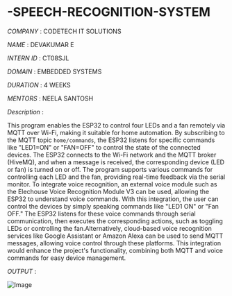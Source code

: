 # -SPEECH-RECOGNITION-SYSTEM

*COMPANY* : CODETECH IT SOLUTIONS

*NAME* : DEVAKUMAR E

*INTERN ID* : CT08SJL

*DOMAIN* : EMBEDDED SYSTEMS

*DURATION* : 4 WEEKS

*MENTORS* : NEELA SANTOSH

*Description* :

This program enables the ESP32 to control four LEDs and a fan remotely via MQTT over Wi-Fi, making it suitable for home automation. By subscribing to the MQTT topic `home/commands`, the ESP32 listens for specific commands like "LED1=ON" or "FAN=OFF" to control the state of the connected devices. The ESP32 connects to the Wi-Fi network and the MQTT broker (HiveMQ), and when a message is received, the corresponding device (LED or fan) is turned on or off. The program supports various commands for controlling each LED and the fan, providing real-time feedback via the serial monitor.
To integrate voice recognition, an external voice module such as the Elechouse Voice Recognition Module V3 can be used, allowing the ESP32 to understand voice commands. With this integration, the user can control the devices by simply speaking commands like "LED1 ON" or "Fan OFF." The ESP32 listens for these voice commands through serial communication, then executes the corresponding actions, such as toggling LEDs or controlling the fan.Alternatively, cloud-based voice recognition services like Google Assistant or Amazon Alexa can be used to send MQTT messages, allowing voice control through these platforms. This integration would enhance the project's functionality, combining both MQTT and voice commands for easy device management.

*OUTPUT* :

![Image](https://github.com/user-attachments/assets/2e57a706-eb9c-460f-9094-0dc4a574a359)
